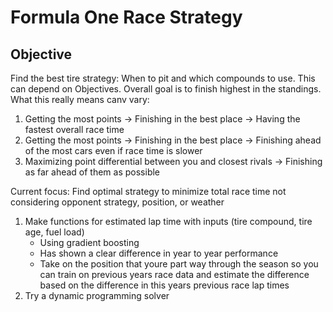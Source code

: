 # Formula One Race Strategy
## Objective
Find the best tire strategy: When to pit and which compounds to use.
This can depend on Objectives. Overall goal is to finish highest in the standings. What this really means canv vary:
1. Getting the most points -> Finishing in the best place -> Having the fastest overall race time
2. Getting the most points -> Finishing in the best place -> Finishing ahead of the most cars even if race time is slower
3. Maximizing point differential between you and closest rivals -> Finishing as far ahead of them as possible

Current focus: Find optimal strategy to minimize total race time not considering opponent strategy, position, or weather
1. Make functions for estimated lap time with inputs (tire compound, tire age, fuel load)
    - Using gradient boosting
    - Has shown a clear difference in year to year performance
    - Take on the position that youre part way through the season so you can train on previous years race data and estimate
    the difference based on the difference in this years previous race lap times
2. Try a dynamic programming solver

